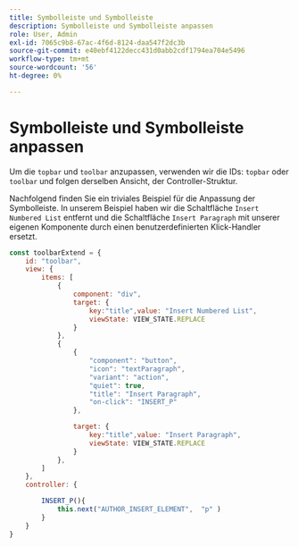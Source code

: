 ```yaml
---
title: Symbolleiste und Symbolleiste
description: Symbolleiste und Symbolleiste anpassen
role: User, Admin
exl-id: 7065c9b8-67ac-4f6d-8124-daa547f2dc3b
source-git-commit: e40ebf4122decc431d0abb2cdf1794ea704e5496
workflow-type: tm+mt
source-wordcount: '56'
ht-degree: 0%

---
```


# Symbolleiste und Symbolleiste anpassen

Um die `topbar` und `toolbar` anzupassen, verwenden wir die IDs: `topbar` oder `toolbar` und folgen derselben Ansicht, der Controller-Struktur.

Nachfolgend finden Sie ein triviales Beispiel für die Anpassung der Symbolleiste. In unserem Beispiel haben wir die Schaltfläche `Insert Numbered List` entfernt und die Schaltfläche `Insert Paragraph` mit unserer eigenen Komponente durch einen benutzerdefinierten Klick-Handler ersetzt.

```js title = toolbar_customisation.js
const toolbarExtend = {
    id: "toolbar",
    view: {
        items: [
            {
                component: "div",
                target: {
                    key:"title",value: "Insert Numbered List",                    
                    viewState: VIEW_STATE.REPLACE
                }
            },
            {
                {
                    "component": "button",
                    "icon": "textParagraph",
                    "variant": "action",
                    "quiet": true,
                    "title": "Insert Paragraph",
                    "on-click": "INSERT_P"
                },

                target: {
                    key:"title",value: "Insert Paragraph",                    
                    viewState: VIEW_STATE.REPLACE
                }
            },
        ]
    },
    controller: {

        INSERT_P(){
            this.next("AUTHOR_INSERT_ELEMENT",  "p" )
        }
    }
}
```
